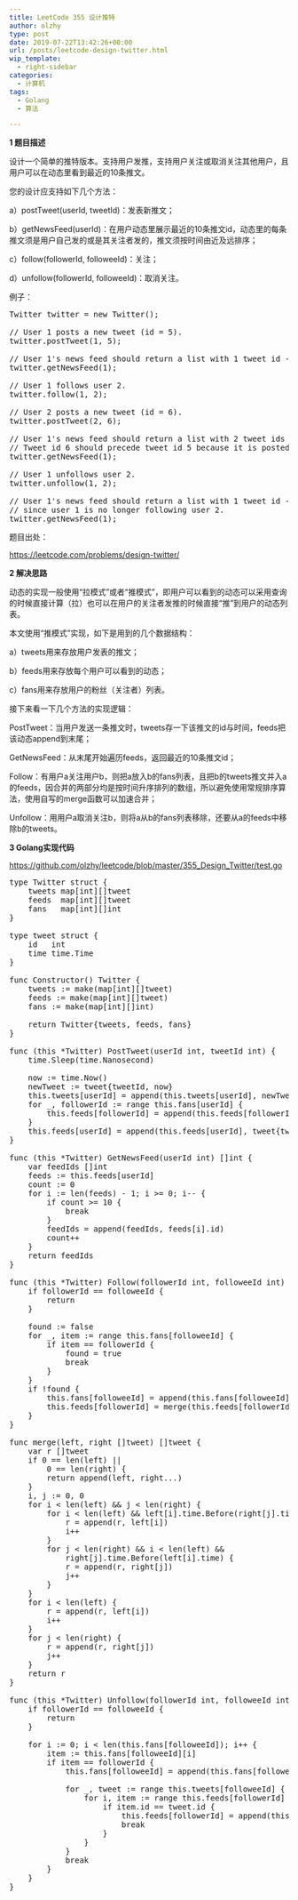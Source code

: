 ```yaml
---
title: LeetCode 355 设计推特
author: olzhy
type: post
date: 2019-07-22T13:42:26+00:00
url: /posts/leetcode-design-twitter.html
wip_template:
  - right-sidebar
categories:
  - 计算机
tags:
  - Golang
  - 算法

---
```

**1 题目描述**
  
设计一个简单的推特版本。支持用户发推，支持用户关注或取消关注其他用户，且用户可以在动态里看到最近的10条推文。
  
您的设计应支持如下几个方法：
  
a）postTweet(userId, tweetId)：发表新推文；
  
b）getNewsFeed(userId)：在用户动态里展示最近的10条推文id，动态里的每条推文须是用户自己发的或是其关注者发的，推文须按时间由近及远排序；
  
c）follow(followerId, followeeId)：关注；
  
d）unfollow(followerId, followeeId)：取消关注。

例子：

<pre>Twitter twitter = new Twitter();

// User 1 posts a new tweet (id = 5).
twitter.postTweet(1, 5);

// User 1's news feed should return a list with 1 tweet id -> [5].
twitter.getNewsFeed(1);

// User 1 follows user 2.
twitter.follow(1, 2);

// User 2 posts a new tweet (id = 6).
twitter.postTweet(2, 6);

// User 1's news feed should return a list with 2 tweet ids -> [6, 5].
// Tweet id 6 should precede tweet id 5 because it is posted after tweet id 5.
twitter.getNewsFeed(1);

// User 1 unfollows user 2.
twitter.unfollow(1, 2);

// User 1's news feed should return a list with 1 tweet id -> [5],
// since user 1 is no longer following user 2.
twitter.getNewsFeed(1);
</pre>

题目出处：
  
<a href="https://leetcode.com/problems/design-twitter/" target="_blank" rel="noopener">https://leetcode.com/problems/design-twitter/</a>

**2 解决思路**
  
动态的实现一般使用“拉模式”或者“推模式”，即用户可以看到的动态可以采用查询的时候直接计算（拉）也可以在用户的关注者发推的时候直接“推”到用户的动态列表。
  
本文使用“推模式”实现，如下是用到的几个数据结构：
  
a）tweets用来存放用户发表的推文；
  
b）feeds用来存放每个用户可以看到的动态；
  
c）fans用来存放用户的粉丝（关注者）列表。
  
接下来看一下几个方法的实现逻辑：
  
PostTweet：当用户发送一条推文时，tweets存一下该推文的id与时间，feeds把该动态append到末尾；
  
GetNewsFeed：从末尾开始遍历feeds，返回最近的10条推文id；
  
Follow：有用户a关注用户b，则把a放入b的fans列表，且把b的tweets推文并入a的feeds，因合并的两部分均是按时间升序排列的数组，所以避免使用常规排序算法，使用自写的merge函数可以加速合并；
  
Unfollow：用用户a取消关注b，则将a从b的fans列表移除，还要从a的feeds中移除b的tweets。

**3 Golang实现代码**
  
<a href="https://github.com/olzhy/leetcode/blob/master/355_Design_Twitter/test.go" target="_blank" rel="noopener">https://github.com/olzhy/leetcode/blob/master/355_Design_Twitter/test.go</a>

<pre>type Twitter struct {
    tweets map[int][]tweet
    feeds  map[int][]tweet
    fans   map[int][]int
}

type tweet struct {
    id   int
    time time.Time
}

func Constructor() Twitter {
    tweets := make(map[int][]tweet)
    feeds := make(map[int][]tweet)
    fans := make(map[int][]int)

    return Twitter{tweets, feeds, fans}
}

func (this *Twitter) PostTweet(userId int, tweetId int) {
    time.Sleep(time.Nanosecond)

    now := time.Now()
    newTweet := tweet{tweetId, now}
    this.tweets[userId] = append(this.tweets[userId], newTweet)
    for _, followerId := range this.fans[userId] {
        this.feeds[followerId] = append(this.feeds[followerId], newTweet)
    }
    this.feeds[userId] = append(this.feeds[userId], tweet{tweetId, now})
}

func (this *Twitter) GetNewsFeed(userId int) []int {
    var feedIds []int
    feeds := this.feeds[userId]
    count := 0
    for i := len(feeds) - 1; i >= 0; i-- {
        if count >= 10 {
            break
        }
        feedIds = append(feedIds, feeds[i].id)
        count++
    }
    return feedIds
}

func (this *Twitter) Follow(followerId int, followeeId int) {
    if followerId == followeeId {
        return
    }

    found := false
    for _, item := range this.fans[followeeId] {
        if item == followerId {
            found = true
            break
        }
    }
    if !found {
        this.fans[followeeId] = append(this.fans[followeeId], followerId)
        this.feeds[followerId] = merge(this.feeds[followerId], this.tweets[followeeId])
    }
}

func merge(left, right []tweet) []tweet {
    var r []tweet
    if 0 == len(left) ||
        0 == len(right) {
        return append(left, right...)
    }
    i, j := 0, 0
    for i &lt; len(left) &#038;&#038; j &lt; len(right) {
        for i &lt; len(left) &#038;&#038; left[i].time.Before(right[j].time) {
            r = append(r, left[i])
            i++
        }
        for j &lt; len(right) &#038;&#038; i &lt; len(left) &#038;&#038;
            right[j].time.Before(left[i].time) {
            r = append(r, right[j])
            j++
        }
    }
    for i &lt; len(left) {
        r = append(r, left[i])
        i++
    }
    for j &lt; len(right) {
        r = append(r, right[j])
        j++
    }
    return r
}

func (this *Twitter) Unfollow(followerId int, followeeId int) {
    if followerId == followeeId {
        return
    }

    for i := 0; i &lt; len(this.fans[followeeId]); i++ {
        item := this.fans[followeeId][i]
        if item == followerId {
            this.fans[followeeId] = append(this.fans[followeeId][:i], this.fans[followeeId][i+1:]...)

            for _, tweet := range this.tweets[followeeId] {
                for i, item := range this.feeds[followerId] {
                    if item.id == tweet.id {
                        this.feeds[followerId] = append(this.feeds[followerId][:i], this.feeds[followerId][i+1:]...)
                        break
                    }
                }
            }
            break
        }
    }
}
</pre>
